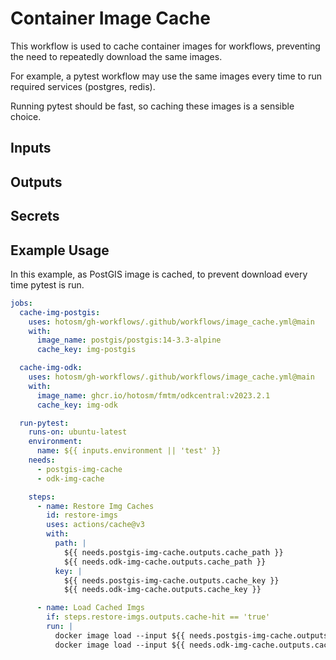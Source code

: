 # Container Image Cache

This workflow is used to cache container images
for workflows, preventing the need to repeatedly
download the same images.

For example, a pytest workflow may use the same images
every time to run required services (postgres, redis).

Running pytest should be fast, so caching these images
is a sensible choice.

## Inputs

## Outputs

## Secrets

## Example Usage

In this example, as PostGIS image is cached, to
prevent download every time pytest is run.

```yaml
jobs:
  cache-img-postgis:
    uses: hotosm/gh-workflows/.github/workflows/image_cache.yml@main
    with:
      image_name: postgis/postgis:14-3.3-alpine
      cache_key: img-postgis

  cache-img-odk:
    uses: hotosm/gh-workflows/.github/workflows/image_cache.yml@main
    with:
      image_name: ghcr.io/hotosm/fmtm/odkcentral:v2023.2.1
      cache_key: img-odk

  run-pytest:
    runs-on: ubuntu-latest
    environment:
      name: ${{ inputs.environment || 'test' }}
    needs:
      - postgis-img-cache
      - odk-img-cache

    steps:
      - name: Restore Img Caches
        id: restore-imgs
        uses: actions/cache@v3
        with:
          path: |
            ${{ needs.postgis-img-cache.outputs.cache_path }}
            ${{ needs.odk-img-cache.outputs.cache_path }}
          key: |
            ${{ needs.postgis-img-cache.outputs.cache_key }}
            ${{ needs.odk-img-cache.outputs.cache_key }}

      - name: Load Cached Imgs
        if: steps.restore-imgs.outputs.cache-hit == 'true'
        run: |
          docker image load --input ${{ needs.postgis-img-cache.outputs.cache_path }} || true
          docker image load --input ${{ needs.odk-img-cache.outputs.cache_path }} || true
```
